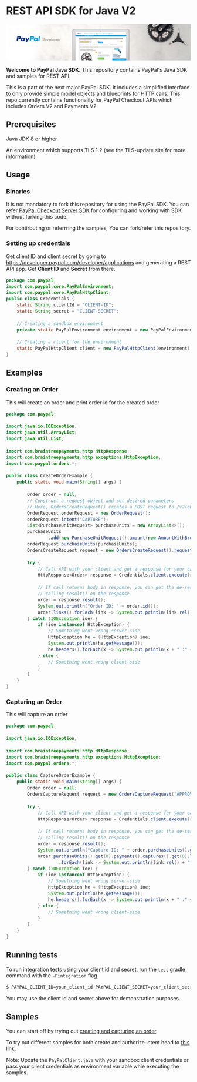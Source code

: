 # REST API SDK for Java V2

![Home Image](homepage.jpg)

__Welcome to PayPal Java SDK__. This repository contains PayPal's Java SDK and samples for REST API.

This is a part of the next major PayPal SDK. It includes a simplified interface to only provide simple model objects and blueprints for HTTP calls. This repo currently contains functionality for PayPal Checkout APIs which includes Orders V2 and Payments V2.

## Prerequisites

Java JDK 8 or higher

An environment which supports TLS 1.2 (see the TLS-update site for more information)

## Usage
### Binaries

It is not mandatory to fork this repository for using the PayPal SDK. You can refer [PayPal Checkout Server SDK](https://developer.paypal.com/docs/checkout/reference/server-integration) for configuring and working with SDK without forking this code.

For contirbuting or referrring the samples, You can fork/refer this repository. 

### Setting up credentials

Get client ID and client secret by going to https://developer.paypal.com/developer/applications and generating a REST API app. Get <b>Client ID</b> and <b>Secret</b> from there.

```java
package com.paypal;
import com.paypal.core.PayPalEnvironment;
import com.paypal.core.PayPalHttpClient;
public class Credentials {
    static String clientId = "CLIENT-ID";
    static String secret = "CLIENT-SECRET";
    
    // Creating a sandbox environment
    private static PayPalEnvironment environment = new PayPalEnvironment.Sandbox(clientId, secret);
    
    // Creating a client for the environment
    static PayPalHttpClient client = new PayPalHttpClient(environment);
}
```

## Examples
### Creating an Order
This will create an order and print order id for the created order

```java
package com.paypal;

import java.io.IOException;
import java.util.ArrayList;
import java.util.List;

import com.braintreepayments.http.HttpResponse;
import com.braintreepayments.http.exceptions.HttpException;
import com.paypal.orders.*;

public class CreateOrderExample {
	public static void main(String[] args) {

		Order order = null;
		// Construct a request object and set desired parameters
		// Here, OrdersCreateRequest() creates a POST request to /v2/checkout/orders
		OrderRequest orderRequest = new OrderRequest();
		orderRequest.intent("CAPTURE");
		List<PurchaseUnitRequest> purchaseUnits = new ArrayList<>();
		purchaseUnits
				.add(new PurchaseUnitRequest().amount(new AmountWithBreakdown().currencyCode("USD").value("100.00")));
		orderRequest.purchaseUnits(purchaseUnits);
		OrdersCreateRequest request = new OrdersCreateRequest().requestBody(orderRequest);

		try {
			// Call API with your client and get a response for your call
			HttpResponse<Order> response = Credentials.client.execute(request);

			// If call returns body in response, you can get the de-serialized version by
			// calling result() on the response
			order = response.result();
			System.out.println("Order ID: " + order.id());
			order.links().forEach(link -> System.out.println(link.rel() + " => " + link.method() + ":" + link.href()));
		} catch (IOException ioe) {
			if (ioe instanceof HttpException) {
				// Something went wrong server-side
				HttpException he = (HttpException) ioe;
				System.out.println(he.getMessage());
				he.headers().forEach(x -> System.out.println(x + " :" + he.headers().header(x)));
			} else {
				// Something went wrong client-side
			}
		}
	}
}
```

### Capturing an Order
This will capture an order
```java
package com.paypal;

import java.io.IOException;

import com.braintreepayments.http.HttpResponse;
import com.braintreepayments.http.exceptions.HttpException;
import com.paypal.orders.*;

public class CaptureOrderExample {
	public static void main(String[] args) {
		Order order = null;
		OrdersCaptureRequest request = new OrdersCaptureRequest("APPROVED-ORDER-ID");

		try {
			// Call API with your client and get a response for your call
			HttpResponse<Order> response = Credentials.client.execute(request);

			// If call returns body in response, you can get the de-serialized version by
			// calling result() on the response
			order = response.result();
			System.out.println("Capture ID: " + order.purchaseUnits().get(0).payments().captures().get(0).id());
			order.purchaseUnits().get(0).payments().captures().get(0).links()
					.forEach(link -> System.out.println(link.rel() + " => " + link.method() + ":" + link.href()));
		} catch (IOException ioe) {
			if (ioe instanceof HttpException) {
				// Something went wrong server-side
				HttpException he = (HttpException) ioe;
				System.out.println(he.getMessage());
				he.headers().forEach(x -> System.out.println(x + " :" + he.headers().header(x)));
			} else {
				// Something went wrong client-side
			}
		}
	}
}
```
## Running tests

To run integration tests using your client id and secret, run the `test` gradle command with the `-Pintegration` flag
```sh
$ PAYPAL_CLIENT_ID=your_client_id PAYPAL_CLIENT_SECRET=your_client_secret ./gradlew clean test -Pintegration
```

You may use the client id and secret above for demonstration purposes.


## Samples

You can start off by trying out [creating and capturing an order](/checkout-sdk-sample/src/main/java/com/paypal/CaptureIntentExamples/RunAll.java).

To try out different samples for both create and authorize intent head to [this link](/checkout-sdk-sample/src/main/java/com/paypal).

Note: Update the `PayPalClient.java` with your sandbox client credentials or pass your client credentials as environment variable whie executing the samples.
